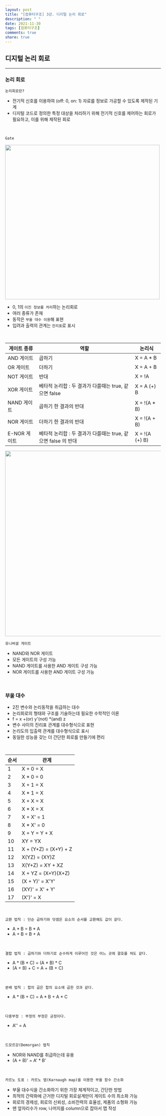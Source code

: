 ```yaml
---
layout: post
title: "[컴퓨터구조] 3강. 디지털 논리 회로"
description: " "
date: 2021-11-30
tags: [컴퓨터구조]
comments: true
share: true
---
```


## 디지털 논리 회로

---

### 논리 회로

`논리회로란?`

- 전기적 신호를 이용하여 (off: 0, on: 1) 자료를 정보로 가공할 수 있도록 제작된 기계
- 디지털 코드로 정의한 특정 대상을 처리하기 위해 전기적 신호를 제어하는 회로가 필요하고, 이를 위해 제작된 회로

<br/>

`Gate`

<img src="https://encrypted-tbn0.gstatic.com/images?q=tbn%3AANd9GcTFHd_LQSTd68PGEMdbL5f92ffs1-524uUW9l5A1m8e6goQvzVr" width="500">

- 0, 1의 `이진 정보를 처리`하는 논리회로
- 여러 종류가 존재
- 동작은 `부울 대수 이용`해 표현
- 입려과 출력의 관계는 `진리표`로 표시

<br/>

| 게이트 종류  | 역할                                                          | 논리식         |
| ------------ | ------------------------------------------------------------- | -------------- |
| AND 게이트   | 곱하기                                                        | X = A \* B     |
| OR 게이트    | 더하기                                                        | X = A + B      |
| NOT 게이트   | 반대                                                          | X = !A         |
| XOR 게이트   | 베타적 논리합 : 두 결과가 다를때는 true, 같으면 false         | X = A (+) B    |
| NAND 게이트  | 곱하기 한 결과의 반대                                         | X = !(A \* B)  |
| NOR 게이트   | 더하기 한 결과의 반대                                         | X = !(A + B)   |
| E-NOR 게이트 | 베타적 논리합 : 두 결과가 다를때는 true, 같으면 false 의 반대 | X = !(A (+) B) |

<img src="https://avyscomputerscienceblog.files.wordpress.com/2016/08/logic-gates.png?w=676" width="600" />

<br/>

`유니버셜 게이트`

- NAND와 NOR 게이트
- 모든 게이트의 구성 가능
- NAND 게이트를 사용한 AND 게이트 구성 가능
- NOR 게이트를 사용한 AND 게이트 구성 가능

<br/>

### 부울 대수

- 2진 변수와 논리동작을 취급하는 대수
- 논리회로의 형태와 구조를 기술하는데 필요한 수학적인 이론
- f = x +(or) y'(not) \*(and) z
- 변수 사이의 진리표 관계를 대수형식으로 표현
- 논리도의 입출력 관계를 대수형식으로 표시
- 동일한 성능을 갖는 더 간단한 회로를 만들기에 편리

<br/>

| 순서 | 관계                  |
| ---- | --------------------- |
| 1    | X + 0 = X             |
| 2    | X \* 0 = 0            |
| 3    | X + 1 = X             |
| 4    | X \* 1 = X            |
| 5    | X + X = X             |
| 6    | X \* X = X            |
| 7    | X + X' = 1            |
| 8    | X \* X' = 0           |
| 9    | X + Y = Y + X         |
| 10   | XY = YX               |
| 11   | X + (Y+Z) = (X+Y) + Z |
| 12   | X(YZ) = (XY)Z         |
| 13   | X(Y+Z) = XY + XZ      |
| 14   | X + YZ = (X+Y)(X+Z)   |
| 15   | (X + Y)' = X'Y'       |
| 16   | (XY)' = X' + Y'       |
| 17   | (X')' = X             |

<br/>

`교환 법칙 : 단순 곱하기와 덧셈은 요소의 순서를 교환해도 값이 같다.`

- A \* B = B \* A
- A + B = B + A

<br/>

`결합 법칙 : 곱하기와 더하기로 순수하게 이루어진 것은 어느 곳에 괄호를 쳐도 같다.`

- A \* (B \* C) = (A \* B) \* C
- (A + B) + C = A + (B + C)

<br/>

`분배 법칙 : 합의 곱은 합의 요소에 곱한 것과 같다.`

- A \* (B + C) = A \* B + A \* C

<br/>

`다중부정 : 부정의 부정은 긍정이다.`

- A'' = A

<br/>

`드모르강(Demorgan) 법칙`

- NOR와 NAND를 취급하는데 유용
- (A + B)' = A' \* B'

<br/>

`카르노 도표 : 카르노 맵(Karnaugh map)을 이용한 부울 함수 간소화`

- 부울 대수식을 간소화하기 위한 가장 체계적이고, 간단한 방법
- 최적의 간략화에 근거한 디지털 회로설계만이 게이트 수의 최소화 가능
- 회로의 경제성, 회로의 신뢰성, 소비전력의 효율성, 제품의 소형화 가능
- 맨 앞자리수가 row, 나머지를 column으로 잡아서 맵 작성

<br/>
